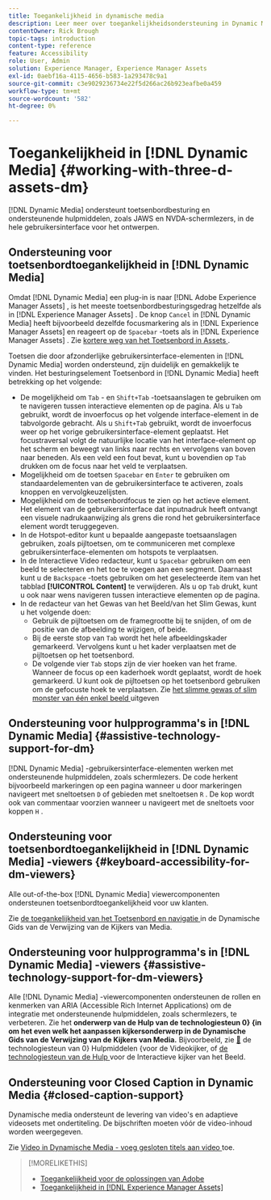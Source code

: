 ```yaml
---
title: Toegankelijkheid in dynamische media
description: Leer meer over toegankelijkheidsondersteuning in Dynamic Media en Dynamic Media Viewers.
contentOwner: Rick Brough
topic-tags: introduction
content-type: reference
feature: Accessibility
role: User, Admin
solution: Experience Manager, Experience Manager Assets
exl-id: 0aebf16a-4115-4656-b583-1a293478c9a1
source-git-commit: c3e9029236734e22f5d266ac26b923eafbe0a459
workflow-type: tm+mt
source-wordcount: '582'
ht-degree: 0%

---
```


# Toegankelijkheid in [!DNL Dynamic Media] {#working-with-three-d-assets-dm}

[!DNL Dynamic Media] ondersteunt toetsenbordbesturing en ondersteunende hulpmiddelen, zoals JAWS en NVDA-schermlezers, in de hele gebruikersinterface voor het ontwerpen.

## Ondersteuning voor toetsenbordtoegankelijkheid in [!DNL Dynamic Media]

Omdat [!DNL Dynamic Media] een plug-in is naar [!DNL Adobe Experience Manager Assets] , is het meeste toetsenbordbesturingsgedrag hetzelfde als in [!DNL Experience Manager Assets] . De knop `Cancel` in [!DNL Dynamic Media] heeft bijvoorbeeld dezelfde focusmarkering als in [!DNL Experience Manager Assets] en reageert op de `Spacebar` -toets als in [!DNL Experience Manager Assets] . Zie [ kortere weg van het Toetsenbord in Assets ](/help/assets/accessibility.md#keyboard-shortcuts).

Toetsen die door afzonderlijke gebruikersinterface-elementen in [!DNL Dynamic Media] worden ondersteund, zijn duidelijk en gemakkelijk te vinden. Het besturingselement Toetsenbord in [!DNL Dynamic Media] heeft betrekking op het volgende:

* De mogelijkheid om `Tab` - en `Shift+Tab` -toetsaanslagen te gebruiken om te navigeren tussen interactieve elementen op de pagina.
Als u `Tab` gebruikt, wordt de invoerfocus op het volgende interface-element in de tabvolgorde gebracht. Als u `Shift+Tab` gebruikt, wordt de invoerfocus weer op het vorige gebruikersinterface-element geplaatst.
Het focustraversal volgt de natuurlijke locatie van het interface-element op het scherm en beweegt van links naar rechts en vervolgens van boven naar beneden. Als een veld een fout bevat, kunt u bovendien op `Tab` drukken om de focus naar het veld te verplaatsen.
* Mogelijkheid om de toetsen `Spacebar` en `Enter` te gebruiken om standaardelementen van de gebruikersinterface te activeren, zoals knoppen en vervolgkeuzelijsten.
* Mogelijkheid om de toetsenbordfocus te zien op het actieve element. Het element van de gebruikersinterface dat inputnadruk heeft ontvangt een visuele nadrukaanwijzing als grens die rond het gebruikersinterface element wordt teruggegeven.
* In de Hotspot-editor kunt u bepaalde aangepaste toetsaanslagen gebruiken, zoals pijltoetsen, om te communiceren met complexe gebruikersinterface-elementen om hotspots te verplaatsen.
* In de Interactieve Video redacteur, kunt u `Spacebar` gebruiken om een beeld te selecteren en het toe te voegen aan een segment. Daarnaast kunt u de `Backspace` -toets gebruiken om het geselecteerde item van het tabblad **[!UICONTROL Content]** te verwijderen. Als u op `Tab` drukt, kunt u ook naar wens navigeren tussen interactieve elementen op de pagina.
* In de redacteur van het Gewas van het Beeld/van het Slim Gewas, kunt u het volgende doen:
   * Gebruik de pijltoetsen om de framegrootte bij te snijden, of om de positie van de afbeelding te wijzigen, of beide.
   * Bij de eerste stop van `Tab` wordt het hele afbeeldingskader gemarkeerd. Vervolgens kunt u het kader verplaatsen met de pijltoetsen op het toetsenbord.
   * De volgende vier `Tab` stops zijn de vier hoeken van het frame. Wanneer de focus op een kaderhoek wordt geplaatst, wordt de hoek gemarkeerd. U kunt ook de pijltoetsen op het toetsenbord gebruiken om de gefocuste hoek te verplaatsen.
Zie [ het slimme gewas of slim monster van één enkel beeld ](/help/assets/image-profiles.md#editing-the-smart-crop-or-smart-swatch-of-a-single-image) uitgeven

<!-- Keyboarding is the same because Dynamic Media is using the same UI library (Coral 3 (AEM 6.5) or Coral Spectrum (in Skyline)) as entire AEM Assets.  -->

<!-- In the Hotspot editor, Dynamic Media lets you use arrow keys to control the position of a hot spot. See [Carousel Banners](/help/assets/dynamic-media/carousel-banners.md#adding-hotspots-or-image-maps-to-an-image-banner) or [Interactive Images](/help/assets/dynamic-media/interactive-images.md#adding-hotspots-to-an-image-banner)  -->

<!-- I think we should definitely mention this in the DM-specific area of documentation for keyboard support. -->

<!-- I would not get into much of details of specific keyboard support logic of these editors. One of the reasons - chances are that accessibility support will receive Phase2-like attention, with more holistic approach. -->

## Ondersteuning voor hulpprogramma&#39;s in [!DNL Dynamic Media] {#assistive-technology-support-for-dm}

[!DNL Dynamic Media] -gebruikersinterface-elementen werken met ondersteunende hulpmiddelen, zoals schermlezers. De code herkent bijvoorbeeld markeringen op een pagina wanneer u door markeringen navigeert met sneltoetsen `D` of gebieden met sneltoetsen `R` . De kop wordt ook van commentaar voorzien wanneer u navigeert met de sneltoets voor koppen `H` .

## Ondersteuning voor toetsenbordtoegankelijkheid in [!DNL Dynamic Media] -viewers {#keyboard-accessibility-for-dm-viewers}

Alle out-of-the-box [!DNL Dynamic Media] viewercomponenten ondersteunen toetsenbordtoegankelijkheid voor uw klanten.

Zie [ de toegankelijkheid van het Toetsenbord en navigatie ](https://experienceleague.adobe.com/docs/dynamic-media-developer-resources/library/c-keyboard-accessibility.html?lang=nl-NL) in de Dynamische Gids van de Verwijzing van de Kijkers van Media.

## Ondersteuning voor hulpprogramma&#39;s in [!DNL Dynamic Media] -viewers {#assistive-technology-support-for-dm-viewers}

Alle [!DNL Dynamic Media] -viewercomponenten ondersteunen de rollen en kenmerken van ARIA (Accessible Rich Internet Applications) om de integratie met ondersteunende hulpmiddelen, zoals schermlezers, te verbeteren.
Zie het **onderwerp van de Hulp van de technologiesteun 0&rbrace; {in om het even welk het aanpassen kijkersonderwerp in de Dynamische Gids van de Verwijzing van de Kijkers van Media.** Bijvoorbeeld, zie [&#128279;](https://experienceleague.adobe.com/docs/dynamic-media-developer-resources/library/viewers-aem-assets-dmc/video/r-html5-video-viewer-20-assistive.html?lang=nl-NL) de technologiesteun van 0} Hulpmiddelen &lbrace;voor de Videokijker, of [ de technologiesteun van de Hulp ](https://experienceleague.adobe.com/docs/dynamic-media-developer-resources/library/viewers-for-aem-assets-only/interactive-images/c-html5-aem-interactive-image-assistive.html?lang=nl-NL#viewers-for-aem-assets-only) voor de Interactieve kijker van het Beeld.

## Ondersteuning voor Closed Caption in Dynamic Media {#closed-caption-support}

Dynamische media ondersteunt de levering van video&#39;s en adaptieve videosets met ondertiteling. De bijschriften moeten vóór de video-inhoud worden weergegeven.

Zie [ Video in Dynamische Media - voeg gesloten titels aan video ](/help/assets/video.md#adding-captions-to-video) toe.

>[!MORELIKETHIS]
>
>* [ Toegankelijkheid voor de oplossingen van Adobe ](https://www.adobe.com/accessibility.html)
>* [ Toegankelijkheid in  [!DNL Experience Manager Assets]](/help/assets/accessibility.md)
